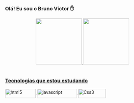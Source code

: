 ### Olá! Eu sou o Bruno Victor ✋

<!--
**Bruno-VR/BRUNO-VR** is a ✨ _special_ ✨ repository because its `README.md` (this file) appears on your GitHub profile.-->

<div align="center">
  <a href="https://github.com/BRUNO-VR">
  <img height="150em" src="https://github-readme-stats.vercel.app/api?username=BRUNO-VR&show_icons=true&theme=radical&include_all_commits=true&count_private=true"/>
  <img height="150em" src="https://github-readme-stats.vercel.app/api/top-langs/?username=BRUNO-VR&layout=compact&langs_count=7&theme=radical"/>
</div>
  <div style="display: inline_block"><br>
    <h3>Tecnologias que estou estudando</h3>
  </div>
  <div style="display: inline_block">
  <img align="center" alt="html5" height="30" width="100" src="https://img.shields.io/badge/HTML5-E34F26?style=for-the-badge&logo=html5&logoColor=white">
  <img align="center" alt="javascript" height="30" width="130" src="https://img.shields.io/badge/JavaScript-F7DF1E?style=for-the-badge&logo=javascript&logoColor=black">
  <img align="center" alt="Css3" height="30" width="90" src="https://img.shields.io/badge/CSS3-1572B6?style=for-the-badge&logo=css3&logoColor=white">
</div>


